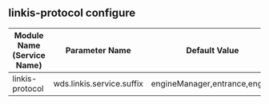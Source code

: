 ## linkis-protocol configure


| Module Name (Service Name) | Parameter Name | Default Value | Description |Used|
| -------- | -------- | ----- |----- |  -----   |
|linkis-protocol|wds.linkis.service.suffix| engineManager,entrance,engine | service.suffix |true|


